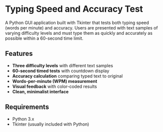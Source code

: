 # Typing Speed and Accuracy Test

A Python GUI application built with Tkinter that tests both typing speed (words per minute) and accuracy. Users are presented with text samples of varying difficulty levels and must type them as quickly and accurately as possible within a 60-second time limit.

## Features

- **Three difficulty levels** with different text samples
- **60-second timed tests** with countdown display
- **Accuracy calculation** comparing typed text to original
- **Words-per-minute (WPM) measurement**
- **Visual feedback** with color-coded results
- **Clean, minimalist interface**


## Requirements

- Python 3.x
- Tkinter (usually included with Python)
